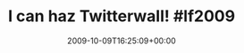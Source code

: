 ---
retweeted: false
source: <a href="http://twitter.com" rel="nofollow">Twitter Web Client</a>
entities:
  hashtags:
  - text: lf2009
    indices:
    - '23'
    - '30'
  symbols: []
  user_mentions: []
  urls: []
display_text_range:
- '0'
- '30'
favorite_count: '1'
id_str: '4738267692'
truncated: false
retweet_count: '0'
id: '4738267692'
created_at: Fri Oct 09 16:25:09 +0000 2009
favorited: false
full_text: 'I can haz Twitterwall! #lf2009'
lang: en
tags:
- lf2009
- pesos:twitter
date: '2009-10-09T16:25:09+00:00'
src: https://twitter.com/bascht/status/4738267692
original_url: https://twitter.com/bascht/status/4738267692
type: twitter_tweet
text: 'I can haz Twitterwall! #lf2009'
title: 'I can haz Twitterwall! #lf2009'

---